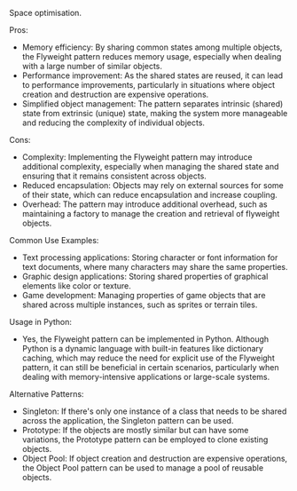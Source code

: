 Space optimisation. 

Pros:
- Memory efficiency: By sharing common states among multiple objects, the Flyweight pattern reduces memory usage, especially when dealing with a large number of similar objects.
- Performance improvement: As the shared states are reused, it can lead to performance improvements, particularly in situations where object creation and destruction are expensive operations.
- Simplified object management: The pattern separates intrinsic (shared) state from extrinsic (unique) state, making the system more manageable and reducing the complexity of individual objects.

Cons:
- Complexity: Implementing the Flyweight pattern may introduce additional complexity, especially when managing the shared state and ensuring that it remains consistent across objects.
- Reduced encapsulation: Objects may rely on external sources for some of their state, which can reduce encapsulation and increase coupling.
- Overhead: The pattern may introduce additional overhead, such as maintaining a factory to manage the creation and retrieval of flyweight objects.

Common Use Examples:
- Text processing applications: Storing character or font information for text documents, where many characters may share the same properties.
- Graphic design applications: Storing shared properties of graphical elements like color or texture.
- Game development: Managing properties of game objects that are shared across multiple instances, such as sprites or terrain tiles.

Usage in Python:
- Yes, the Flyweight pattern can be implemented in Python. Although Python is a dynamic language with built-in features like dictionary caching, which may reduce the need for explicit use of the Flyweight pattern, it can still be beneficial in certain scenarios, particularly when dealing with memory-intensive applications or large-scale systems.

Alternative Patterns:
- Singleton: If there's only one instance of a class that needs to be shared across the application, the Singleton pattern can be used.
- Prototype: If the objects are mostly similar but can have some variations, the Prototype pattern can be employed to clone existing objects.
- Object Pool: If object creation and destruction are expensive operations, the Object Pool pattern can be used to manage a pool of reusable objects.